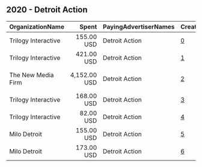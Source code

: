 ## 2020 - Detroit Action 
|OrganizationName|Spent|PayingAdvertiserNames|CreativeUrls|Impressions|Genders|AgeBrackets|CountryCodes|BillingAddresses|CandidateBallotInformation|
|:---|---:|:---|:---|---:|:---|:---|:---|:---|:---|
|Trilogy Interactive|155.00 USD|Detroit Action|[0](https://www.snap.com/political-ads/asset/158619329dca4a553bc77d44bd5b5589173f077528fcb6bd80effa6626317a06?mediaType=png)|65,683||18-35|united states|"2054 University Ave STE 600,Berkeley,94704,US"||
|Trilogy Interactive|421.00 USD|Detroit Action|[1](https://www.snap.com/political-ads/asset/158619329dca4a553bc77d44bd5b5589173f077528fcb6bd80effa6626317a06?mediaType=png)|176,008||18-35|united states|"2054 University Ave STE 600,Berkeley,94704,US"||
|The New Media Firm|4,152.00 USD|Detroit Action|[2](https://www.snap.com/political-ads/asset/97e6c22a5a7b81e6b2c30d451a681d769297f8a3c683353f079f0422119fa329?mediaType=mp4)|1,142,397||18-25|united states|"1730 Rhode Island Ave, NW Ste 213,Washington,20036,US"|Detroit Action|
|Trilogy Interactive|168.00 USD|Detroit Action|[3](https://www.snap.com/political-ads/asset/10ceb82b41a2102b19c691e79bc12badc967b70b378c6172f9f00e7a1d17a36c?mediaType=png)|69,650||18-35|united states|"2054 University Ave STE 600,Berkeley,94704,US"||
|Trilogy Interactive|82.00 USD|Detroit Action|[4](https://www.snap.com/political-ads/asset/10ceb82b41a2102b19c691e79bc12badc967b70b378c6172f9f00e7a1d17a36c?mediaType=png)|32,754||18-35|united states|"2054 University Ave STE 600,Berkeley,94704,US"||
|Milo Detroit|155.00 USD|Detroit Action|[5](https://www.snap.com/political-ads/asset/6e7c43754d2864caa0f496fb80bc654e09da2be10c8b778e11763e7f67c59c9a?mediaType=mp4)|35,015||18-25|united states|"440 Burroughs St,Detroit,48202,US"||
|Milo Detroit|173.00 USD|Detroit Action|[6](https://www.snap.com/political-ads/asset/2ac076482c07cf6cb7b88bd1726214c79f4ca65ea597d095e1b1fc786194bd9d?mediaType=mp4)|41,044||18+|united states|"440 Burroughs St,Detroit,48202,US"||
